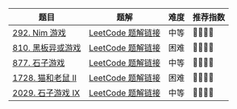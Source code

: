 | 题目                                                         | 题解                                                         | 难度 | 推荐指数 |
| ------------------------------------------------------------ | ------------------------------------------------------------ | ---- | -------- |
| [292. Nim 游戏](https://leetcode-cn.com/problems/nim-game/)  | [LeetCode 题解链接](https://leetcode-cn.com/problems/nim-game/solution/gong-shui-san-xie-noxiang-xin-ke-xue-xi-wmz2t/) | 中等 | 🤩🤩🤩🤩     |
| [810. 黑板异或游戏](https://leetcode-cn.com/problems/chalkboard-xor-game/) | [LeetCode 题解链接](https://leetcode-cn.com/problems/chalkboard-xor-game/solution/gong-shui-san-xie-noxiang-xin-ke-xue-xi-ges7k/) | 困难 | 🤩🤩🤩🤩     |
| [877. 石子游戏](https://leetcode-cn.com/problems/stone-game/) | [LeetCode 题解链接](https://leetcode-cn.com/problems/stone-game/solution/gong-shui-san-xie-jing-dian-qu-jian-dp-j-wn31/) | 中等 | 🤩🤩🤩🤩     |
| [1728. 猫和老鼠 II](https://leetcode.cn/problems/cat-and-mouse-ii/) | [LeetCode 题解链接](https://leetcode.cn/problems/cat-and-mouse-ii/solution/by-ac_oier-gse8/) | 困难 | 🤩🤩🤩🤩     |
| [2029. 石子游戏 IX](https://leetcode-cn.com/problems/stone-game-ix/) | [LeetCode 题解链接](https://leetcode-cn.com/problems/stone-game-ix/solution/gong-shui-san-xie-fen-qing-kuang-tao-lun-h1oa/) | 中等 | 🤩🤩🤩🤩     |

